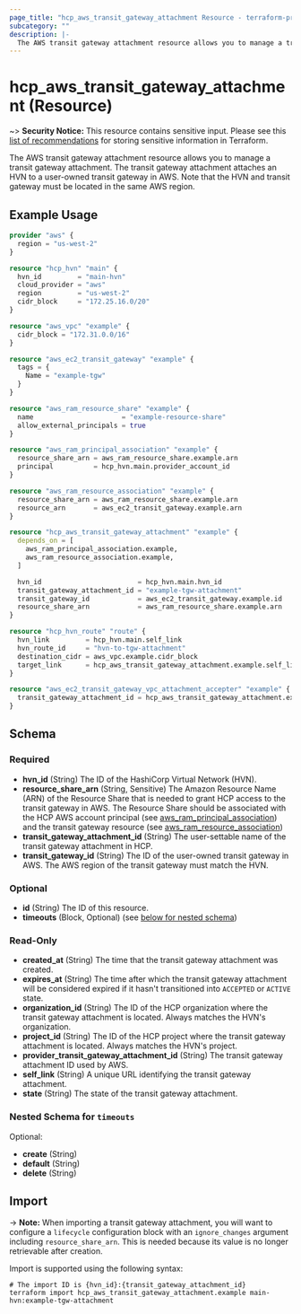 ```yaml
---
page_title: "hcp_aws_transit_gateway_attachment Resource - terraform-provider-hcp"
subcategory: ""
description: |-
  The AWS transit gateway attachment resource allows you to manage a transit gateway attachment. The transit gateway attachment attaches an HVN to a user-owned transit gateway in AWS. Note that the HVN and transit gateway must be located in the same AWS region.
---
```


# hcp_aws_transit_gateway_attachment (Resource)

~> **Security Notice:** This resource contains sensitive input. Please see this [list of recommendations](https://www.terraform.io/docs/language/state/sensitive-data.html) for storing sensitive information in Terraform.

The AWS transit gateway attachment resource allows you to manage a transit gateway attachment. The transit gateway attachment attaches an HVN to a user-owned transit gateway in AWS. Note that the HVN and transit gateway must be located in the same AWS region.

## Example Usage

```terraform
provider "aws" {
  region = "us-west-2"
}

resource "hcp_hvn" "main" {
  hvn_id         = "main-hvn"
  cloud_provider = "aws"
  region         = "us-west-2"
  cidr_block     = "172.25.16.0/20"
}

resource "aws_vpc" "example" {
  cidr_block = "172.31.0.0/16"
}

resource "aws_ec2_transit_gateway" "example" {
  tags = {
    Name = "example-tgw"
  }
}

resource "aws_ram_resource_share" "example" {
  name                      = "example-resource-share"
  allow_external_principals = true
}

resource "aws_ram_principal_association" "example" {
  resource_share_arn = aws_ram_resource_share.example.arn
  principal          = hcp_hvn.main.provider_account_id
}

resource "aws_ram_resource_association" "example" {
  resource_share_arn = aws_ram_resource_share.example.arn
  resource_arn       = aws_ec2_transit_gateway.example.arn
}

resource "hcp_aws_transit_gateway_attachment" "example" {
  depends_on = [
    aws_ram_principal_association.example,
    aws_ram_resource_association.example,
  ]

  hvn_id                        = hcp_hvn.main.hvn_id
  transit_gateway_attachment_id = "example-tgw-attachment"
  transit_gateway_id            = aws_ec2_transit_gateway.example.id
  resource_share_arn            = aws_ram_resource_share.example.arn
}

resource "hcp_hvn_route" "route" {
  hvn_link         = hcp_hvn.main.self_link
  hvn_route_id     = "hvn-to-tgw-attachment"
  destination_cidr = aws_vpc.example.cidr_block
  target_link      = hcp_aws_transit_gateway_attachment.example.self_link
}

resource "aws_ec2_transit_gateway_vpc_attachment_accepter" "example" {
  transit_gateway_attachment_id = hcp_aws_transit_gateway_attachment.example.provider_transit_gateway_attachment_id
}
```

<!-- schema generated by tfplugindocs -->
## Schema

### Required

- **hvn_id** (String) The ID of the HashiCorp Virtual Network (HVN).
- **resource_share_arn** (String, Sensitive) The Amazon Resource Name (ARN) of the Resource Share that is needed to grant HCP access to the transit gateway in AWS. The Resource Share should be associated with the HCP AWS account principal (see [aws_ram_principal_association](https://registry.terraform.io/providers/hashicorp/aws/latest/docs/resources/ram_principal_association)) and the transit gateway resource (see [aws_ram_resource_association](https://registry.terraform.io/providers/hashicorp/aws/latest/docs/resources/ram_resource_association))
- **transit_gateway_attachment_id** (String) The user-settable name of the transit gateway attachment in HCP.
- **transit_gateway_id** (String) The ID of the user-owned transit gateway in AWS. The AWS region of the transit gateway must match the HVN.

### Optional

- **id** (String) The ID of this resource.
- **timeouts** (Block, Optional) (see [below for nested schema](#nestedblock--timeouts))

### Read-Only

- **created_at** (String) The time that the transit gateway attachment was created.
- **expires_at** (String) The time after which the transit gateway attachment will be considered expired if it hasn't transitioned into `ACCEPTED` or `ACTIVE` state.
- **organization_id** (String) The ID of the HCP organization where the transit gateway attachment is located. Always matches the HVN's organization.
- **project_id** (String) The ID of the HCP project where the transit gateway attachment is located. Always matches the HVN's project.
- **provider_transit_gateway_attachment_id** (String) The transit gateway attachment ID used by AWS.
- **self_link** (String) A unique URL identifying the transit gateway attachment.
- **state** (String) The state of the transit gateway attachment.

<a id="nestedblock--timeouts"></a>
### Nested Schema for `timeouts`

Optional:

- **create** (String)
- **default** (String)
- **delete** (String)

## Import

-> **Note:** When importing a transit gateway attachment, you will want to configure a `lifecycle` configuration block with an `ignore_changes` argument including `resource_share_arn`. This is needed because its value is no longer retrievable after creation.

Import is supported using the following syntax:

```shell
# The import ID is {hvn_id}:{transit_gateway_attachment_id}
terraform import hcp_aws_transit_gateway_attachment.example main-hvn:example-tgw-attachment
```
